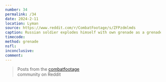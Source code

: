 ```yaml
---
number: 34
permalink: /34
date: 2024-2-11
location: Lyman
source: https://www.reddit.com/r/CombatFootage/s/ZFPzdmlmds
caption: Russian soldier explodes himself with own grenade as a grenade from a Ukrainian drone is inbound
timecode:
method: grenade
nsfl:
inconclusive:
comment:
---
```

<blockquote class="reddit-embed-bq" data-embed-height="566">Posts from the <a href="https://www.reddit.com/r/CombatFootage/comments/1ao99yr/18_brigade_ngu_russian_invader_kills_himself_with/">combatfootage</a><br> community on Reddit</blockquote><script async="" src="https://embed.reddit.com/widgets.js" charset="UTF-8"></script>